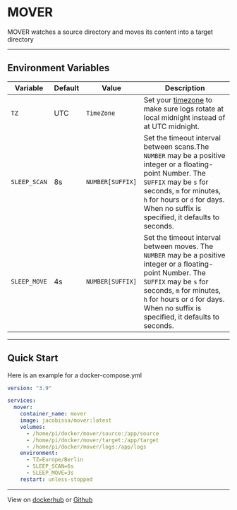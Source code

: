 # MOVER

MOVER watches a source directory and moves its content into a target directory

---

## Environment Variables

| Variable     | Default | Value            | Description                                                                                                                                                                                                                                          |
| ------------ | ------- | ---------------- | ---------------------------------------------------------------------------------------------------------------------------------------------------------------------------------------------------------------------------------------------------- |
| `TZ`         | UTC     | `TimeZone`       | Set your [timezone](https://en.wikipedia.org/wiki/List_of_tz_database_time_zones) to make sure logs rotate at local midnight instead of at UTC midnight.                                                                                             |
| `SLEEP_SCAN` | 8s      | `NUMBER[SUFFIX]` | Set the timeout interval between scans.The `NUMBER` may be a positive integer or a floating-point Number. The `SUFFIX` may be `s` for seconds, `m` for minutes, `h` for hours or `d` for days. When no suffix is specified, it defaults to seconds.  |
| `SLEEP_MOVE` | 4s      | `NUMBER[SUFFIX]` | Set the timeout interval between moves. The `NUMBER` may be a positive integer or a floating-point Number. The `SUFFIX` may be `s` for seconds, `m` for minutes, `h` for hours or `d` for days. When no suffix is specified, it defaults to seconds. |

---

## Quick Start

Here is an example for a docker-compose.yml

```yaml
version: "3.9"

services:
  mover:
    container_name: mover
    image: jacobissa/mover:latest
    volumes:
      - /home/pi/docker/mover/source:/app/source
      - /home/pi/docker/mover/target:/app/target
      - /home/pi/docker/mover/logs:/app/logs
    environment:
      - TZ=Europe/Berlin
      - SLEEP_SCAN=6s
      - SLEEP_MOVE=3s
    restart: unless-stopped
```

---

View on [dockerhub](https://hub.docker.com/r/jacobissa/mover) or [Github](https://github.com/jacobissa/mover)
